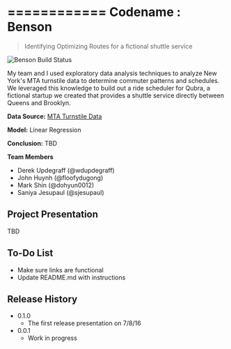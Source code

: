 ============
Codename : Benson
============

> Identifying Optimizing Routes for a fictional shuttle service

![Benson Build Status][buildstatus-url]

My team and I used exploratory data analysis techniques to analyze New York's MTA turnstile data to determine commuter patterns and schedules. We leveraged this knowledge to build out a ride scheduler for Qubra, a fictional startup we created that provides a shuttle service directly between Queens and Brooklyn.

**Data Source:** [MTA Turnstile Data](wwww.google.com)

**Model:** Linear Regression

**Conclusion:** TBD

**Team Members**
* Derek Updegraff (@wdupdegraff)
* John Huynh (@floofydugong)
* Mark Shin (@dohyun0012)
* Saniya Jesupaul (@sjesupaul)

## Project Presentation

TBD

## To-Do List
* Make sure links are functional
* Update README.md with instructions

## Release History

* 0.1.0
    * The first release presentation on 7/8/16
* 0.0.1
    * Work in progress

[buildstatus-url]: https://img.shields.io/badge/build-updating-yellow.svg